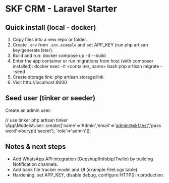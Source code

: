 # SKF CRM - Laravel Starter

## Quick install (local - docker)
1. Copy files into a new repo or folder.
2. Create `.env` from `.env.example` and set APP_KEY (run php artisan key:generate later).
3. Build and run:
   docker compose up -d --build
4. Enter the app container or run migrations from host (with composer installed):
   docker exec -it <container_name> bash
   php artisan migrate --seed
5. Create storage link:
   php artisan storage:link
6. Visit http://localhost:8000

## Seed user (tinker or seeder)
Create an admin user:

// use tinker
php artisan tinker
\App\Models\User::create(['name'=>'Admin','email'=>'admin@skf.test','password'=>bcrypt('secret'), 'role'=>'admin']);

## Notes & next steps
- Add WhatsApp API integration (Gupshup/Infobip/Twilio) by building Notification channels.
- Add bank file tracker model and UI (example FileLogs table).
- Hardening: set APP_KEY, disable debug, configure HTTPS in production.
